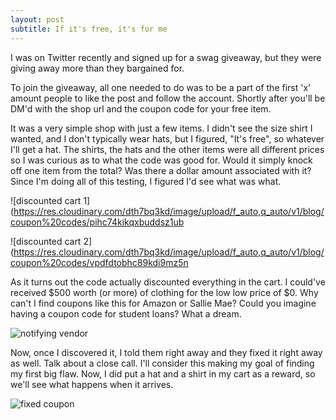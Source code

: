 ```yaml
---
layout: post
subtitle: If it's free, it's for me
---
```


I was on Twitter recently and signed up for a swag giveaway, but they were giving away more than they bargained for.

To join the giveaway, all one needed to do was to be a part of the first 'x' amount people to like the post and follow the account. Shortly after you'll be DM'd with the shop url and the coupon code for your free item.

It was a very simple shop with just a few items. I didn't see the size shirt I wanted, and I don't typically wear hats, but I figured, "It's free", so whatever I'll get a hat. The shirts, the hats and the other items were all different prices so I was curious as to what the code was good for. Would it simply knock off one item from the total? Was there a dollar amount associated with it? Since I'm doing all of this testing, I figured I'd see what was what.

![discounted cart 1](https://res.cloudinary.com/dth7bq3kd/image/upload/f_auto,q_auto/v1/blog/coupon%20codes/pihc74kikqxbuddsz1ub 


![discounted cart 2](https://res.cloudinary.com/dth7bq3kd/image/upload/f_auto,q_auto/v1/blog/coupon%20codes/vpdfdtobhc89kdi9mz5n

As it turns out the code actually discounted everything in the cart. I could've received $500 worth (or more) of clothing for the low low price of $0. Why can't I find coupons like this for Amazon or Sallie Mae? Could you imagine having a coupon code for student loans? What a dream.

![notifying vendor](https://res.cloudinary.com/dth7bq3kd/image/upload/f_auto,q_auto/v1/blog/coupon%20codes/yzg3s9car3amj6z7pqrr)

Now, once I discovered it, I told them right away and they fixed it right away as well. Talk about a close call. I'll consider this making my goal of finding my first big flaw. Now, I did put a hat and a shirt in my cart as a reward, so we'll see what happens when it arrives.

![fixed coupon](https://res.cloudinary.com/dth7bq3kd/image/upload/f_auto,q_auto/v1/blog/coupon%20codes/f6u8jbcnj5qbr56jlw0z)